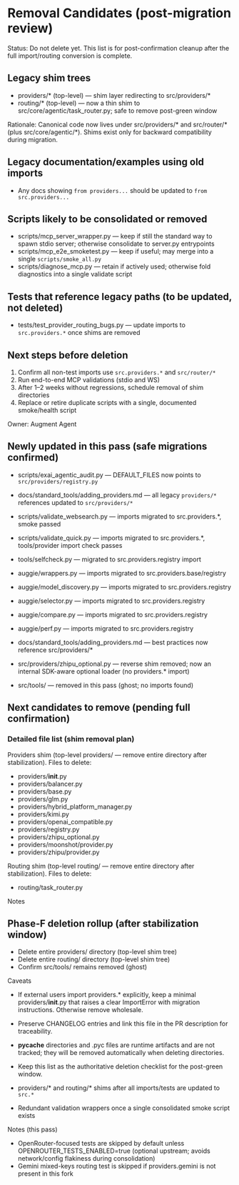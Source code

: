 # Removal Candidates (post-migration review)

Status: Do not delete yet. This list is for post-confirmation cleanup after the full import/routing conversion is complete.

## Legacy shim trees
- providers/* (top-level) — shim layer redirecting to src/providers/*
- routing/* (top-level) — now a thin shim to src/core/agentic/task_router.py; safe to remove post-green window

Rationale: Canonical code now lives under src/providers/* and src/router/* (plus src/core/agentic/*). Shims exist only for backward compatibility during migration.

## Legacy documentation/examples using old imports
- Any docs showing `from providers...` should be updated to `from src.providers...`

## Scripts likely to be consolidated or removed
- scripts/mcp_server_wrapper.py — keep if still the standard way to spawn stdio server; otherwise consolidate to server.py entrypoints
- scripts/mcp_e2e_smoketest.py — keep if useful; may merge into a single `scripts/smoke_all.py`
- scripts/diagnose_mcp.py — retain if actively used; otherwise fold diagnostics into a single validate script

## Tests that reference legacy paths (to be updated, not deleted)
- tests/test_provider_routing_bugs.py — update imports to `src.providers.*` once shims are removed

## Next steps before deletion
1) Confirm all non-test imports use `src.providers.*` and `src/router/*`
2) Run end-to-end MCP validations (stdio and WS)
3) After 1–2 weeks without regressions, schedule removal of shim directories
4) Replace or retire duplicate scripts with a single, documented smoke/health script

Owner: Augment Agent

## Newly updated in this pass (safe migrations confirmed)
- scripts/exai_agentic_audit.py — DEFAULT_FILES now points to `src/providers/registry.py`
- docs/standard_tools/adding_providers.md — all legacy `providers/*` references updated to `src/providers/*`

- scripts/validate_websearch.py — imports migrated to src.providers.*, smoke passed
- scripts/validate_quick.py — imports migrated to src.providers.*, tools/provider import check passes

- tools/selfcheck.py — migrated to src.providers.registry import

- auggie/wrappers.py — imports migrated to src.providers.base/registry
- auggie/model_discovery.py — imports migrated to src.providers.registry
- auggie/selector.py — imports migrated to src.providers.registry
- auggie/compare.py — imports migrated to src.providers.registry
- auggie/perf.py — imports migrated to src.providers.registry
- docs/standard_tools/adding_providers.md — best practices now reference src/providers/*

- src/providers/zhipu_optional.py — reverse shim removed; now an internal SDK-aware optional loader (no providers.* import)
- src/tools/ — removed in this pass (ghost; no imports found)


## Next candidates to remove (pending full confirmation)

### Detailed file list (shim removal plan)

Providers shim (top-level providers/ — remove entire directory after stabilization). Files to delete:
- providers/__init__.py
- providers/balancer.py
- providers/base.py
- providers/glm.py
- providers/hybrid_platform_manager.py
- providers/kimi.py
- providers/openai_compatible.py
- providers/registry.py
- providers/zhipu_optional.py
- providers/moonshot/provider.py
- providers/zhipu/provider.py

Routing shim (top-level routing/ — remove entire directory after stabilization). Files to delete:
- routing/task_router.py

Notes

## Phase‑F deletion rollup (after stabilization window)
- Delete entire providers/ directory (top-level shim tree)
- Delete entire routing/ directory (top-level shim tree)
- Confirm src/tools/ remains removed (ghost)

Caveats
- If external users import providers.* explicitly, keep a minimal providers/__init__.py that raises a clear ImportError with migration instructions. Otherwise remove wholesale.
- Preserve CHANGELOG entries and link this file in the PR description for traceability.

- __pycache__ directories and .pyc files are runtime artifacts and are not tracked; they will be removed automatically when deleting directories.
- Keep this list as the authoritative deletion checklist for the post-green window.

- providers/* and routing/* shims after all imports/tests are updated to `src.*`

- Redundant validation wrappers once a single consolidated smoke script exists



Notes (this pass)
- OpenRouter-focused tests are skipped by default unless OPENROUTER_TESTS_ENABLED=true (optional upstream; avoids network/config flakiness during consolidation)
- Gemini mixed-keys routing test is skipped if providers.gemini is not present in this fork
